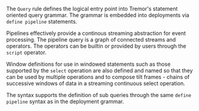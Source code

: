 The `Query` rule defines the logical entry point into Tremor's statement
oriented query grammar. The grammar is embedded into deployments via
`define pipeline` statements.

Pipelines effectively provide a continous streaming abstraction for
event processing. The pipeline query is a graph of connected streams
and operators. The operators can be builtin or provided by users through
the `script` operator.

Window definitions for use in windowed statements such as those supported by
the `select` operation  are also defined and named so that they can be used
by multiple operations and to compose tilt frames - chains of successive
windows of data in a streaming continuous select operation.

The syntax supports the definition of sub queries through the same `define pipeline`
syntax as in the deployment grammar.

